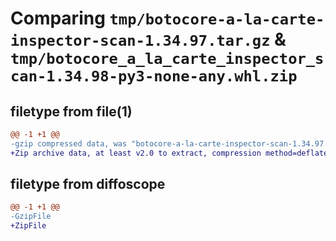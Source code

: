 # Comparing `tmp/botocore-a-la-carte-inspector-scan-1.34.97.tar.gz` & `tmp/botocore_a_la_carte_inspector_scan-1.34.98-py3-none-any.whl.zip`

## filetype from file(1)

```diff
@@ -1 +1 @@
-gzip compressed data, was "botocore-a-la-carte-inspector-scan-1.34.97.tar", last modified: Fri May  3 01:04:44 2024, max compression
+Zip archive data, at least v2.0 to extract, compression method=deflate
```

## filetype from diffoscope

```diff
@@ -1 +1 @@
-GzipFile
+ZipFile
```

